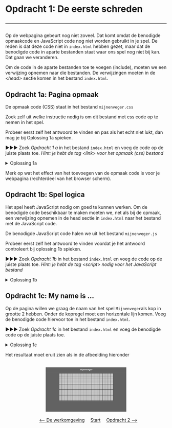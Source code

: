 # Opdracht 1: De eerste schreden<hr>

Op de webpagina gebeurt nog niet zoveel. Dat komt omdat de benodigde opmaakcode en JavaScript code nog niet worden gebruikt in je spel. De reden is dat deze code niet in `index.html` hebben gezet, maar dat de benodigde code in aparte bestanden staat waar ons spel nog niet bij kan. Dat gaan we veranderen.

Om de code in de aparte bestanden toe te voegen (include), moeten we een verwijzing opnemen naar die bestanden. De verwijzingen moeten in de *&lt;head&gt;* sectie komen in het bestand `index.html`.


## Opdracht 1a: Pagina opmaak

De opmaak code (CSS) staat in het bestand `mijnenveger.css`<br>

Zoek zelf uit welke instructie nodig is om dit bestand met css code op te nemen in het spel.

Probeer eerst zelf het antwoord te vinden en pas als het echt niet lukt, dan mag je bij Oplossing 1a spieken.

▶▶▶ Zoek *Opdracht 1	a* in het bestand `index.html` en voeg de code op de juiste plaats toe. _Hint: je hebt de tag &lt;link&gt; voor het opmaak (css) bestand_

<details>
  <summary>Oplossing 1a</summary>

>  &lt;head&gt;<br>
>  &nbsp;&nbsp;&nbsp;&nbsp;&lt;title&gt;Mijnenveger&lt;/title&gt;<br>
>  &nbsp;&nbsp;&nbsp;&nbsp;&lt;meta http-equiv="content-type" content="text/html; charset=UTF-8"&gt;<br>
>  &nbsp;&nbsp;&nbsp;&nbsp;**&lt;link rel="stylesheet" href="css/mijnenveger.css" type="text/css"&gt;**<br>
>  &lt;/head&gt;<br>
</details>

Merk op wat het effect van het toevoegen van de opmaak code is voor je webpagina (rechterdeel van het browser scherm).

## Opdracht 1b: Spel logica

Het spel heeft JavaScript nodig om goed te kunnen werken. Om de benodigde code beschikbaar te maken moeten we, net als bij de opmaak, een verwijzing opnemen in de head sectie in `index.html` naar het bestand met de JavaScript code.

De benodigde JavaScript code halen we uit het bestand `mijnenveger.js`

Probeer eerst zelf het antwoord te vinden voordat je het antwoord controleert bij oplossing 1b spieken.

▶▶▶ Zoek *Opdracht 1b* in het bestand `index.html` en voeg de code op de juiste plaats toe. _Hint: je hebt de tag &lt;script&gt; nodig voor het JavaScript bestand_


<details>
  <summary>Oplossing 1b</summary>

>  &lt;head&gt;<br>
>  &nbsp;&nbsp;&nbsp;&nbsp;&lt;title&gt;Mijnenveger&lt;/title&gt;<br>
>  &nbsp;&nbsp;&nbsp;&nbsp;&lt;meta http-equiv="content-type" content="text/html; charset=UTF-8"&gt;<br>
>  &nbsp;&nbsp;&nbsp;&nbsp;&lt;link rel="stylesheet" href="css/mijnenveger.css" type="text/css"&gt;<br>
>  &nbsp;&nbsp;&nbsp;&nbsp;**&lt;script type="text/javascript" src="js/mijnenveger.js"&gt;&lt;/script&gt;**<br>
>  &lt;/head&gt;<br>
</details>

## Opdracht 1c: My name is ...
Op de pagina willen we graag de naam van het spel `Mijnenveger`als kop in grootte 2 hebben. Onder de kopregel moet een horizontale lijn komen. Voeg de benodigde code hiervoor toe in het bestand `index.html`.

▶▶▶ Zoek *Opdracht 1c* in het bestand `index.html` en voeg de benodigde code op de juiste plaats toe.

<details>
  <summary>Oplossing 1c</summary>
	 <b>&lt;h2&gt;Mijnenveger&lt;/h2&gt;&lt;hr&gt;</b>	
	 <br>Deze code moet in de body van index.html komen.
</details>

Het resultaat moet eruit zien als in de afbeelding hieronder<br><br>
<center>
<img src=images/mijnenveger1_1.png width=50%/><br>

&emsp;<a href="./mijnenveger-opdracht0.md"><-- De werkomgeving</a>
&emsp;<a href="./Instructies.md">Start</a> 
&emsp;<a href="./mijnenveger-opdracht2.md">Opdracht 2 --></a>
</center>


